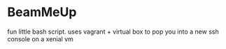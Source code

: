 # BeamMeUp
fun little bash script. uses vagrant + virtual box to pop you into a new ssh console on a xenial vm
